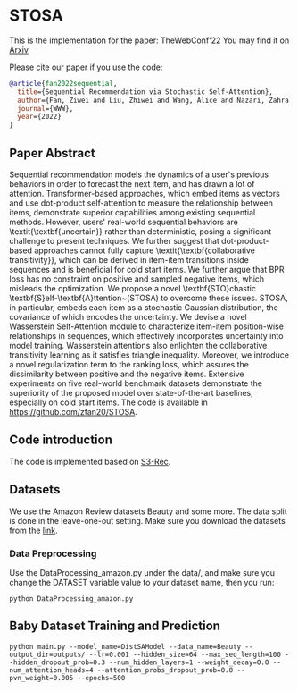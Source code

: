 # STOSA
This is the implementation for the paper:
TheWebConf'22 You may find it on [Arxiv](https://arxiv.org/abs/2201.06035#:~:text=Sequential%20recommendation%20models%20the%20dynamics,drawn%20a%20lot%20of%20attention.)

Please cite our paper if you use the code:
```bibtex
@article{fan2022sequential,
  title={Sequential Recommendation via Stochastic Self-Attention},
  author={Fan, Ziwei and Liu, Zhiwei and Wang, Alice and Nazari, Zahra and Zheng, Lei and Peng, Hao and Yu, Philip S},
  journal={WWW},
  year={2022}
}
```

## Paper Abstract
Sequential recommendation models the dynamics of a user's previous behaviors in order to forecast the next item, and has drawn a lot of attention. Transformer-based approaches, which embed items as vectors and use dot-product self-attention to measure the relationship between items, demonstrate superior capabilities among existing sequential methods. However, users' real-world sequential behaviors are \textit{\textbf{uncertain}} rather than deterministic, posing a significant challenge to present techniques. We further suggest that dot-product-based approaches cannot fully capture \textit{\textbf{collaborative transitivity}}, which can be derived in item-item transitions inside sequences and is beneficial for cold start items. We further argue that BPR loss has no constraint on positive and sampled negative items, which misleads the optimization. We propose a novel \textbf{STO}chastic \textbf{S}elf-\textbf{A}ttention~(STOSA) to overcome these issues. STOSA, in particular, embeds each item as a stochastic Gaussian distribution, the covariance of which encodes the uncertainty. We devise a novel Wasserstein Self-Attention module to characterize item-item position-wise relationships in sequences, which effectively incorporates uncertainty into model training. Wasserstein attentions also enlighten the collaborative transitivity learning as it satisfies triangle inequality. Moreover, we introduce a novel regularization term to the ranking loss, which assures the dissimilarity between positive and the negative items. Extensive experiments on five real-world benchmark datasets demonstrate the superiority of the proposed model over state-of-the-art baselines, especially on cold start items. The code is available in https://github.com/zfan20/STOSA.

## Code introduction
The code is implemented based on [S3-Rec](https://github.com/RUCAIBox/CIKM2020-S3Rec).

## Datasets
We use the Amazon Review datasets Beauty and some more. The data split is done in the
leave-one-out setting. Make sure you download the datasets from the [link](https://jmcauley.ucsd.edu/data/amazon/).

### Data Preprocessing
Use the DataProcessing_amazon.py under the data/, and make sure you change the DATASET variable
value to your dataset name, then you run:
```
python DataProcessing_amazon.py
```

## Baby Dataset Training and Prediction
```
python main.py --model_name=DistSAModel --data_name=Beauty --output_dir=outputs/ --lr=0.001 --hidden_size=64 --max_seq_length=100 --hidden_dropout_prob=0.3 --num_hidden_layers=1 --weight_decay=0.0 --num_attention_heads=4 --attention_probs_dropout_prob=0.0 --pvn_weight=0.005 --epochs=500
```
